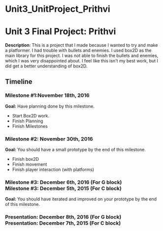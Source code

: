 # Unit3_UnitProject_Prithvi

<h1>Unit 3 Final Project: Prithvi</h1>
 
<strong>Description</strong>: 
 This is a project that I made because I wanted to try and make a platformer. I had trouble with bullets and enemies. I used box2D as the main library for this project. I was not able to finish the bullets and enemies, which I was very disappointed about. I feel like this isn't my best work, but I did get a better understanding of box2D.
<h2>Timeline</h2>
 
<div>
  <h3>Milestone #1:November 18th, 2016 </h3>
  <strong>Goal:</strong> Have planning done by this milestone.
  <ul>
    <li>Start Box2D work.</li>
    <li>Finish Planning</li>
    <li>Finish Milestones</li>
  </ul>
</div>
 
<p>
  <h3>Milestone #2: November 30th, 2016 </h3>
  <strong>Goal:</strong> You should have a small prototype by the end of this milestone.
  <ul>
    <li>Finish box2D</li>
    <li>Finish movement</li>
    <li>Finish player interaction (with platforms)</li>
  </ul>
</p>
 
<div>
  <h3>Milestone #3: December 6th, 2016 (For G block)</br>
  Milestone #3: December 5th, 2015 (For C block) </h3>
  <strong>Goal:</strong> You should have iterated and improved on your prototype by the end of this milestone.
</div>
 
<div>
  <h3><strong>Presentation:</strong> December 8th, 2016 (For G block)</br>
  <strong>Presentation:</strong> December 7th, 2015 (For C block) </h3>
</div>
